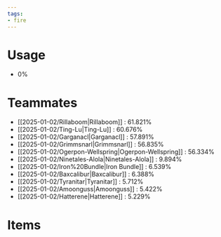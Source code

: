 ```yaml
---
tags:
- fire
---
```

# Usage
- 0%
# Teammates
- [[2025-01-02/Rillaboom|Rillaboom]] : 61.821%
- [[2025-01-02/Ting-Lu|Ting-Lu]] : 60.676%
- [[2025-01-02/Garganacl|Garganacl]] : 57.891%
- [[2025-01-02/Grimmsnarl|Grimmsnarl]] : 56.835%
- [[2025-01-02/Ogerpon-Wellspring|Ogerpon-Wellspring]] : 56.334%
- [[2025-01-02/Ninetales-Alola|Ninetales-Alola]] : 9.894%
- [[2025-01-02/Iron%20Bundle|Iron Bundle]] : 6.539%
- [[2025-01-02/Baxcalibur|Baxcalibur]] : 6.388%
- [[2025-01-02/Tyranitar|Tyranitar]] : 5.712%
- [[2025-01-02/Amoonguss|Amoonguss]] : 5.422%
- [[2025-01-02/Hatterene|Hatterene]] : 5.229%
# Items